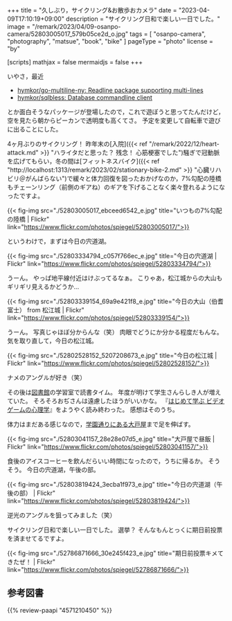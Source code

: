 +++
title = "久しぶり，サイクリング&お散歩おカメラ"
date =  "2023-04-09T17:10:19+09:00"
description = "サイクリング日和で楽しい一日でした。"
image = "/remark/2023/04/09-osanpo-camera/52803005017_579b05ce2d_o.jpg"
tags = [ "osanpo-camera", "photography", "matsue", "book", "bike" ]
pageType = "photo"
license = "by"

[scripts]
  mathjax = false
  mermaidjs = false
+++

いやさ，最近

- [hymkor/go-multiline-ny: Readline package supporting multi-lines](https://github.com/hymkor/go-multiline-ny)
- [hymkor/sqlbless: Database commandline client](https://github.com/hymkor/sqlbless)

とか面白そうなパッケージが登場したので，これで遊ぼうと思ってたんだけど，空を見たら朝からピーカンで透明度も高くてさ。
予定を変更して自転車で遊びに出ることにした。

4ヶ月ぶりのサイクリング！ 昨年末の[入院]({{< ref "/remark/2022/12/heart-attack.md" >}} "ハライタだと思った？ 残念！ 心筋梗塞でした")騒ぎで冠動脈を広げてもらい，冬の間は[フィットネスバイク]({{< ref "http://localhost:1313/remark/2023/02/stationary-bike-2.md" >}} "心臓リハビリ＠がんばらない")で緩々と体力回復を図ったおかげなのか，7%勾配の陸橋もチェーンリング（前側のギアね）のギアを下げることなく楽々登れるようになったですよ。

{{< fig-img src="./52803005017_ebceed6542_e.jpg" title="いつもの7%勾配の陸橋 | Flickr" link="https://www.flickr.com/photos/spiegel/52803005017/">}}

というわけで，まずは今日の宍道湖。

{{< fig-img src="./52803334794_c057f766ec_e.jpg" title="今日の宍道湖 | Flickr" link="https://www.flickr.com/photos/spiegel/52803334794/">}}

うーん。
やっぱ地平線付近はけぶってるなぁ。
こりゃあ，松江城からの大山もギリギリ見えるかどうか...

{{< fig-img src="./52803339154_69a9e421f8_e.jpg" title="今日の大山（伯耆富士） from 松江城 | Flickr" link="https://www.flickr.com/photos/spiegel/52803339154/">}}

うーん。
写真じゃほぼ分からんな（笑） 肉眼でどうにか分かる程度だもんな。
気を取り直して，今日の松江城。

{{< fig-img src="./52802528152_5207208673_e.jpg" title="今日の松江城 | Flickr" link="https://www.flickr.com/photos/spiegel/52802528152/">}}

ナメのアングルが好き（笑）

その後は[図書館][島根県立図書館]の学習室で読書タイム。
年度が明けて学生さんらしき人が増えていた。
そろそろおぢさんは遠慮したほうがいいかな。
『[はじめて学ぶ ビデオゲームの心理学](https://www.amazon.co.jp/dp/4571210450?tag=baldandersinf-22&linkCode=ogi&th=1&psc=1)』をようやく読み終わった。
感想はそのうち。

体力はまだある感じなので，[学園通りにある大戸屋](https://www.ootoya.com/store/detail/002320.html "松江学園通り店｜店舗を探す｜大戸屋")まで足を伸ばす。

{{< fig-img src="./52803041157_28e28e07d5_e.jpg" title="大戸屋で昼飯 | Flickr" link="https://www.flickr.com/photos/spiegel/52803041157/">}}

食後のアイスコーヒーを飲んだらいい時間になったので，うちに帰るか。
そうそう。
今日の宍道湖，午後の部。

{{< fig-img src="./52803819424_3ecba1f973_e.jpg" title="今日の宍道湖（午後の部） | Flickr" link="https://www.flickr.com/photos/spiegel/52803819424/">}}

逆光のアングルを狙ってみました（笑）

サイクリング日和で楽しい一日でした。
選挙？ そんなもんとっくに期日前投票を済ませてるですよ。

{{< fig-img src="./52786871666_30e245f423_e.jpg" title="期日前投票キメてきたぜ！ | Flickr" link="https://www.flickr.com/photos/spiegel/52786871666/">}}


[島根県立図書館]: https://www.library.pref.shimane.lg.jp/

## 参考図書

{{% review-paapi "4571210450" %}} <!-- はじめて学ぶ ビデオゲームの心理学 -->
